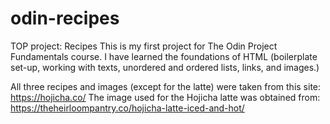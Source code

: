 # odin-recipes
TOP project: Recipes
This is my first project for The Odin Project Fundamentals course. 
I have learned the foundations of HTML (boilerplate set-up, working with texts, unordered and ordered lists, links, and images.)

All three recipes and images (except for the latte) were taken from this site: https://hojicha.co/
The image used for the Hojicha latte was obtained from: https://theheirloompantry.co/hojicha-latte-iced-and-hot/
